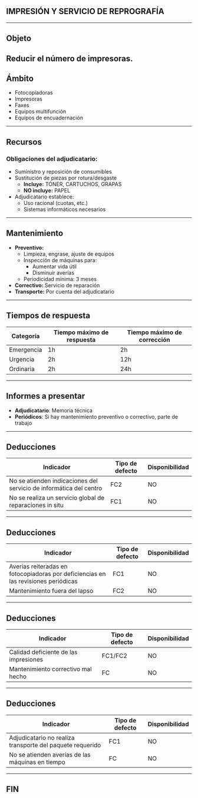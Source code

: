## **IMPRESIÓN Y SERVICIO DE REPROGRAFÍA**
---
## **Objeto**
Reducir el número de impresoras.
---
## **Ámbito**
- Fotocopiadoras
- Impresoras
- Faxes
- Equipos multifunción
- Equipos de encuadernación
---
## **Recursos**
### Obligaciones del adjudicatario:
- Suministro y reposición de consumibles
- Sustitución de piezas por rotura/desgaste
  - **Incluye:** TÓNER, CARTUCHOS, GRAPAS
  - **NO incluye:** PAPEL
- Adjudicatario establece:
  - Uso racional (cuotas, etc.)
  - Sistemas informáticos necesarios
---
  ## **Mantenimiento**
- **Preventivo:**
  - Limpieza, engrase, ajuste de equipos
  - Inspección de máquinas para:
    - Aumentar vida útil
    - Disminuir averías
  - Periodicidad mínima: 3 meses
- **Correctivo:** Servicio de reparación
- **Transporte:** Por cuenta del adjudicatario
---
## **Tiempos de respuesta**
| Categoría | Tiempo máximo de respuesta | Tiempo máximo de corrección |
|-|-|-|
| Emergencia | 1h | 2h |
| Urgencia | 2h | 12h |
| Ordinaria  | 2h | 24h |
---
## **Informes a presentar**
- **Adjudicatario**: Memoria técnica
- **Periódicos**: Si hay mantenimiento preventivo o correctivo, parte de trabajo
---
## **Deducciones**
| Indicador | Tipo de defecto | Disponibilidad |
|-|-|-|
| No se atienden indicaciones del servicio de informática del centro | FC2 | NO |
| No se realiza un servicio global de reparaciones in situ | FC1 | NO |
---
## **Deducciones**
| Indicador | Tipo de defecto | Disponibilidad |
|-|-|-|
| Averías reiteradas en fotocopiadoras por deficiencias en las revisiones periódicas | FC1 | NO |
| Mantenimiento fuera del lapso | FC2 | NO |
---
## **Deducciones**
| Indicador | Tipo de defecto | Disponibilidad |
|-|-|-|
| Calidad deficiente de las impresiones | FC1/FC2 | NO |
| Mantenimiento correctivo mal hecho | FC | NO |
---
## **Deducciones**
| Indicador | Tipo de defecto | Disponibilidad |
|-|-|-|
| Adjudicatario no realiza transporte del paquete requerido | FC1 | NO |
| No se atienden averías de las máquinas en tiempo | FC | NO |
---
## **FIN**